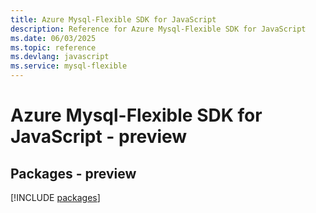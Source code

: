 ```yaml
---
title: Azure Mysql-Flexible SDK for JavaScript
description: Reference for Azure Mysql-Flexible SDK for JavaScript
ms.date: 06/03/2025
ms.topic: reference
ms.devlang: javascript
ms.service: mysql-flexible
---
```

# Azure Mysql-Flexible SDK for JavaScript - preview
## Packages - preview
[!INCLUDE [packages](mysql-flexible-index.md)]